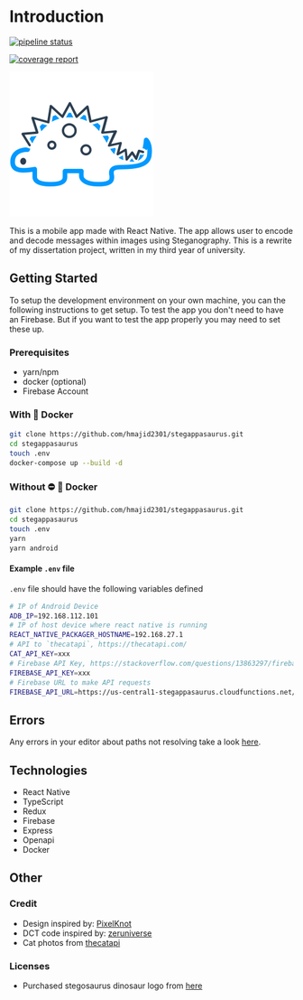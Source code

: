 # Introduction

[![pipeline status](https://gitlab.com/hmajid2301/stegappasaurus/badges/master/pipeline.svg)](https://gitlab.com/hmajid2301/stegappasaurus/commits/master)

[![coverage report](https://gitlab.com/hmajid2301/stegappasaurus/badges/master/coverage.svg)](https://gitlab.com/hmajid2301/stegappasaurus/commits/master)

![logo](src/assets/images/logo-dark.png)

This is a mobile app made with React Native. The app allows user to encode and decode messages within images using
Steganography. This is a rewrite of my dissertation project, written in my third year of university.

## Getting Started

To setup the development environment on your own machine, you can the following instructions to get setup.
To test the app you don't need to have an Firebase. But if you want to test the app
properly you may need to set these up.

### Prerequisites

- yarn/npm
- docker (optional)
- Firebase Account

### With :whale: Docker

```bash
git clone https://github.com/hmajid2301/stegappasaurus.git
cd stegappasaurus
touch .env
docker-compose up --build -d
```

### Without :no_entry: :whale: Docker

```bash
git clone https://github.com/hmajid2301/stegappasaurus.git
cd stegappasaurus
touch .env
yarn
yarn android
```

#### Example `.env` file

`.env` file should have the following variables defined

```bash
# IP of Android Device
ADB_IP=192.168.112.101
# IP of host device where react native is running
REACT_NATIVE_PACKAGER_HOSTNAME=192.168.27.1
# API to `thecatapi`, https://thecatapi.com/
CAT_API_KEY=xxx
# Firebase API Key, https://stackoverflow.com/questions/13863297/firebase-what-is-the-api-key/37995239
FIREBASE_API_KEY=xxx
# Firebase URL to make API requests
FIREBASE_API_URL=https://us-central1-stegappasaurus.cloudfunctions.net/api
```

## Errors

Any errors in your editor about paths not resolving take a look [here](https://github.com/tleunen/babel-plugin-module-resolver#eslint-plugin).

## Technologies

- React Native
- TypeScript
- Redux
- Firebase
- Express
- Openapi
- Docker

## Other

### Credit

- Design inspired by: [PixelKnot](https://play.google.com/store/apps/details?id=info.guardianproject.pixelknot)
- DCT code inspired by: [zeruniverse](https://github.com/zeruniverse/CryptoStego)
- Cat photos from [thecatapi](https://thecatapi.com)

### Licenses

- Purchased stegosaurus dinosaur logo from [here](https://www.iconfinder.com/icons/380124/animal_big_experience_dino_paleontology_reptile_stegosaurus_zababa_icon#size=512)
